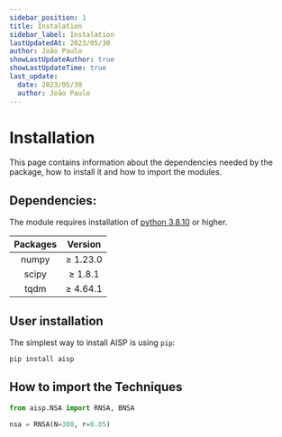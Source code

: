 ```yaml
---
sidebar_position: 1
title: Instalation
sidebar_label: Instalation
lastUpdatedAt: 2023/05/30
author: João Paulo
showLastUpdateAuthor: true
showLastUpdateTime: true
last_update:
  date: 2023/05/30
  author: João Paulo
---
```


# **Installation**

This page contains information about the dependencies needed by the package, how to install it and how to import the modules.

## **Dependencies:**

The module requires installation of [python 3.8.10](https://www.python.org/downloads/) or higher.


<div style={{ display: "flex", justifyContent: "center", alignItems: "center", margin: "auto" }}>

|    Packages   |     Version   |
|:-------------:|:-------------:|
|    numpy      |    ≥ 1.23.0   |
|    scipy      |    ≥ 1.8.1    |
|    tqdm       |    ≥ 4.64.1   |

</div>

## **User installation**

The simplest way to install AISP is using ``pip``:

```bash
pip install aisp
```

## **How to import the Techniques**

```python
from aisp.NSA import RNSA, BNSA

nsa = RNSA(N=300, r=0.05)
```

